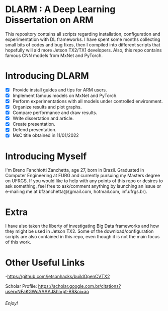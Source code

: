 # DLARM : A Deep Learning Dissertation on ARM #

This repository contains all scripts regarding installation, configuration and experimentation with DL frameworks.
I have spent some months collecting small bits of codes and bug fixes, then I compiled into different scripts that hopefully will aid more Jetson TX2/TX1 developers.
Also, this repo contains famous CNN models from MxNet and PyTorch.

# Introducing DLARM #

- [x] Provide install guides and tips for ARM users. 
- [x] Implement famous models on MxNet and PyTorch.
- [x] Perform experimentations with all models under controlled environment.
- [x] Organize results and plot graphs.
- [x] Compare performance and draw results.
- [x] Write dissertation and article.
- [x] Create presentation.
- [x] Defend presentation.
- [x] MsC title obtained in 11/01/2022

# Introducing Myself #

I'm Breno Fanchiotti Zanchetta, age 27, born in Brazil.
Graduated in Computer Engineering at FURG and currently pursuing my Masters degree on UFRGS.
If you would like to help with any points of this repo or desires to ask something, feel free to ask/comment anything by launching an issue or e-mailing me at bfzanchetta@{gmail.com, hotmail.com, inf.ufrgs.br).

# Extra #

I have also taken the liberty of investigating Big Data frameworks and how they might be used in Jetson TX2.
Some of the download/configuration scripts are also contained in this repo, even though it is not the main focus of this work.


# Other Useful Links #
-https://github.com/jetsonhacks/buildOpenCVTX2


Scholar Profile: https://scholar.google.com.br/citations?user=NFaKGWoAAAAJ&hl=pt-BR&oi=ao

###### Enjoy! ######

